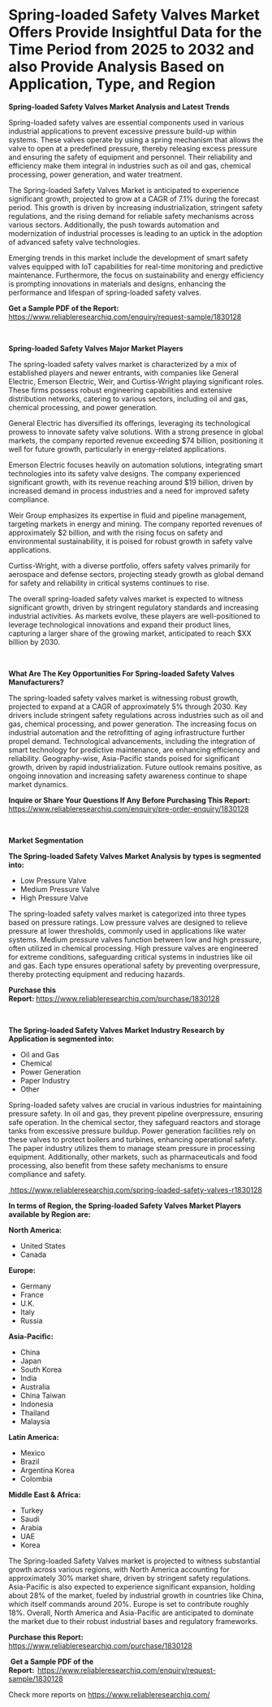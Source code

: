 <p><h1>Spring-loaded Safety Valves Market Offers Provide Insightful Data for the Time Period from 2025 to 2032 and also Provide Analysis Based on Application, Type, and Region</h1></p><p><strong>Spring-loaded Safety Valves Market Analysis and Latest Trends</strong></p>
<p><p>Spring-loaded safety valves are essential components used in various industrial applications to prevent excessive pressure build-up within systems. These valves operate by using a spring mechanism that allows the valve to open at a predefined pressure, thereby releasing excess pressure and ensuring the safety of equipment and personnel. Their reliability and efficiency make them integral in industries such as oil and gas, chemical processing, power generation, and water treatment.</p><p>The Spring-loaded Safety Valves Market is anticipated to experience significant growth, projected to grow at a CAGR of 7.1% during the forecast period. This growth is driven by increasing industrialization, stringent safety regulations, and the rising demand for reliable safety mechanisms across various sectors. Additionally, the push towards automation and modernization of industrial processes is leading to an uptick in the adoption of advanced safety valve technologies. </p><p>Emerging trends in this market include the development of smart safety valves equipped with IoT capabilities for real-time monitoring and predictive maintenance. Furthermore, the focus on sustainability and energy efficiency is prompting innovations in materials and designs, enhancing the performance and lifespan of spring-loaded safety valves.</p></p>
<p><strong>Get a Sample PDF of the Report:&nbsp;</strong> <a href="https://www.reliableresearchiq.com/enquiry/request-sample/1830128?utm_campaign=104&utm_medium=2&utm_source=Github&utm_content=ia&utm_term=28022025&utm_id=spring-loaded-safety-valves">https://www.reliableresearchiq.com/enquiry/request-sample/1830128</a></p>
<p>&nbsp;</p>
<p><strong>Spring-loaded Safety Valves Major Market Players</strong></p>
<p><p>The spring-loaded safety valves market is characterized by a mix of established players and newer entrants, with companies like General Electric, Emerson Electric, Weir, and Curtiss-Wright playing significant roles. These firms possess robust engineering capabilities and extensive distribution networks, catering to various sectors, including oil and gas, chemical processing, and power generation.</p><p>General Electric has diversified its offerings, leveraging its technological prowess to innovate safety valve solutions. With a strong presence in global markets, the company reported revenue exceeding $74 billion, positioning it well for future growth, particularly in energy-related applications.</p><p>Emerson Electric focuses heavily on automation solutions, integrating smart technologies into its safety valve designs. The company experienced significant growth, with its revenue reaching around $19 billion, driven by increased demand in process industries and a need for improved safety compliance.</p><p>Weir Group emphasizes its expertise in fluid and pipeline management, targeting markets in energy and mining. The company reported revenues of approximately $2 billion, and with the rising focus on safety and environmental sustainability, it is poised for robust growth in safety valve applications.</p><p>Curtiss-Wright, with a diverse portfolio, offers safety valves primarily for aerospace and defense sectors, projecting steady growth as global demand for safety and reliability in critical systems continues to rise.</p><p>The overall spring-loaded safety valves market is expected to witness significant growth, driven by stringent regulatory standards and increasing industrial activities. As markets evolve, these players are well-positioned to leverage technological innovations and expand their product lines, capturing a larger share of the growing market, anticipated to reach $XX billion by 2030.</p></p>
<p>&nbsp;</p>
<p><strong>What Are The Key Opportunities For Spring-loaded Safety Valves Manufacturers?</strong></p>
<p><p>The spring-loaded safety valves market is witnessing robust growth, projected to expand at a CAGR of approximately 5% through 2030. Key drivers include stringent safety regulations across industries such as oil and gas, chemical processing, and power generation. The increasing focus on industrial automation and the retrofitting of aging infrastructure further propel demand. Technological advancements, including the integration of smart technology for predictive maintenance, are enhancing efficiency and reliability. Geography-wise, Asia-Pacific stands poised for significant growth, driven by rapid industrialization. Future outlook remains positive, as ongoing innovation and increasing safety awareness continue to shape market dynamics.</p></p>
<p><strong>Inquire or Share Your Questions If Any Before Purchasing This Report:</strong> <a href="https://www.reliableresearchiq.com/enquiry/pre-order-enquiry/1830128?utm_campaign=104&utm_medium=2&utm_source=Github&utm_content=ia&utm_term=28022025&utm_id=spring-loaded-safety-valves">https://www.reliableresearchiq.com/enquiry/pre-order-enquiry/1830128</a></p>
<p>&nbsp;</p>
<p><strong>Market Segmentation</strong></p>
<p><strong>The Spring-loaded Safety Valves Market Analysis by types is segmented into:</strong></p>
<p><ul><li>Low Pressure Valve</li><li>Medium Pressure Valve</li><li>High Pressure Valve</li></ul></p>
<p><p>The spring-loaded safety valves market is categorized into three types based on pressure ratings. Low pressure valves are designed to relieve pressure at lower thresholds, commonly used in applications like water systems. Medium pressure valves function between low and high pressure, often utilized in chemical processing. High pressure valves are engineered for extreme conditions, safeguarding critical systems in industries like oil and gas. Each type ensures operational safety by preventing overpressure, thereby protecting equipment and reducing hazards.</p></p>
<p><strong>Purchase this Report:&nbsp;</strong><a href="https://www.reliableresearchiq.com/purchase/1830128?utm_campaign=104&utm_medium=2&utm_source=Github&utm_content=ia&utm_term=28022025&utm_id=spring-loaded-safety-valves">https://www.reliableresearchiq.com/purchase/1830128</a></p>
<p>&nbsp;</p>
<p><strong>The Spring-loaded Safety Valves Market Industry Research by Application is segmented into:</strong></p>
<p><ul><li>Oil and Gas</li><li>Chemical</li><li>Power Generation</li><li>Paper Industry</li><li>Other</li></ul></p>
<p><p>Spring-loaded safety valves are crucial in various industries for maintaining pressure safety. In oil and gas, they prevent pipeline overpressure, ensuring safe operation. In the chemical sector, they safeguard reactors and storage tanks from excessive pressure buildup. Power generation facilities rely on these valves to protect boilers and turbines, enhancing operational safety. The paper industry utilizes them to manage steam pressure in processing equipment. Additionally, other markets, such as pharmaceuticals and food processing, also benefit from these safety mechanisms to ensure compliance and safety.</p></p>
<p><a href="https://www.reliableresearchiq.com/spring-loaded-safety-valves-r1830128?utm_campaign=104&utm_medium=2&utm_source=Github&utm_content=ia&utm_term=28022025&utm_id=spring-loaded-safety-valves">&nbsp;https://www.reliableresearchiq.com/spring-loaded-safety-valves-r1830128</a></p>
<p><strong>In terms of Region, the Spring-loaded Safety Valves Market Players available by Region are:</strong></p>
<p>
    <p> <strong> North America: </strong>
        <ul>
            <li>United States</li>
            <li>Canada</li>
        </ul>
        </p> 
    <p> <strong> Europe: </strong>
        <ul>
            <li>Germany</li>
            <li>France</li>
            <li>U.K.</li>
            <li>Italy</li>
            <li>Russia</li>
        </ul>
        </p> 
    <p> <strong> Asia-Pacific: </strong>
        <ul>
            <li>China</li>
            <li>Japan</li>
            <li>South Korea</li>
            <li>India</li>
            <li>Australia</li>
            <li>China Taiwan</li>
            <li>Indonesia</li>
            <li>Thailand</li>
            <li>Malaysia</li>
        </ul>
        </p> 
    <p> <strong> Latin America: </strong>
        <ul>
            <li>Mexico</li>
            <li>Brazil</li>
            <li>Argentina Korea</li>
            <li>Colombia</li>
        </ul>
        </p> 
    <p> <strong> Middle East & Africa: </strong>
        <ul>
            <li>Turkey</li>
            <li>Saudi</li>
            <li>Arabia</li>
            <li>UAE</li>
            <li>Korea</li>
        </ul>
    </p>
    </p>
<p><p>The Spring-loaded Safety Valves market is projected to witness substantial growth across various regions, with North America accounting for approximately 30% market share, driven by stringent safety regulations. Asia-Pacific is also expected to experience significant expansion, holding about 28% of the market, fueled by industrial growth in countries like China, which itself commands around 20%. Europe is set to contribute roughly 18%. Overall, North America and Asia-Pacific are anticipated to dominate the market due to their robust industrial bases and regulatory frameworks.</p></p>
<p><strong>Purchase this Report: </strong><a href="https://www.reliableresearchiq.com/purchase/1830128?utm_campaign=104&utm_medium=2&utm_source=Github&utm_content=ia&utm_term=28022025&utm_id=spring-loaded-safety-valves">https://www.reliableresearchiq.com/purchase/1830128</a></p>
<p>&nbsp;<strong>Get a Sample PDF of the Report:&nbsp;&nbsp;</strong><a href="https://www.reliableresearchiq.com/enquiry/request-sample/1830128?utm_campaign=104&utm_medium=2&utm_source=Github&utm_content=ia&utm_term=28022025&utm_id=spring-loaded-safety-valves">https://www.reliableresearchiq.com/enquiry/request-sample/1830128</a></p>
<p><strong></strong></p>
<p>Check more reports on <a href="https://www.reliableresearchiq.com/?utm_campaign=104&utm_medium=2&utm_source=Github&utm_content=ia&utm_term=28022025&utm_id=spring-loaded-safety-valves">https://www.reliableresearchiq.com/</a></p>